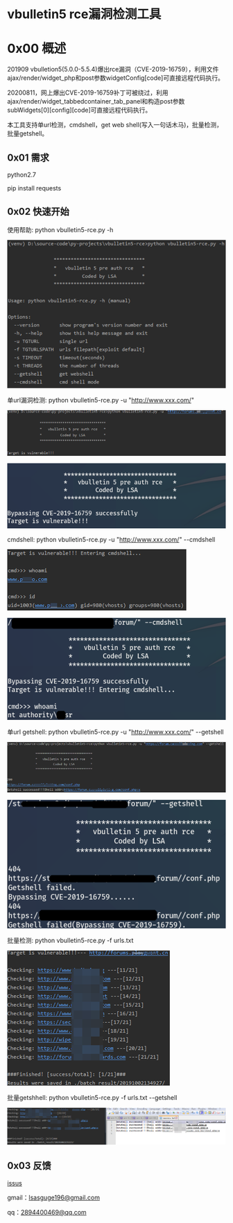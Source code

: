 # vbulletin5 rce漏洞检测工具



# 0x00 概述

201909 vbulletion5(5.0.0-5.5.4)爆出rce漏洞（CVE-2019-16759），利用文件ajax/render/widget_php和post参数widgetConfig[code]可直接远程代码执行。

20200811，网上爆出CVE-2019-16759补丁可被绕过，利用ajax/render/widget_tabbedcontainer_tab_panel和构造post参数subWidgets[0][config][code]可直接远程代码执行。

本工具支持单url检测，cmdshell，get web shell(写入一句话木马)，批量检测，批量getshell。



## 0x01 需求

python2.7

pip install requests



## 0x02 快速开始

使用帮助: python vbulletin5-rce.py -h


![](https://github.com/theLSA/vbulletin5-rce/raw/master/demo/vbulletin00.png)


单url漏洞检测: python vbulletin5-rce.py -u "http://www.xxx.com/"


![](https://github.com/theLSA/vbulletin5-rce/raw/master/demo/vbulletin01.png)

![](https://github.com/theLSA/vbulletin5-rce/raw/master/demo/vbulletin06.png)


cmdshell: python vbulletin5-rce.py -u "http://www.xxx.com/" --cmdshell


![](https://github.com/theLSA/vbulletin5-rce/raw/master/demo/vbulletin02.png)

![](https://github.com/theLSA/vbulletin5-rce/raw/master/demo/vbulletin07.png)

单url getshell: python vbulletin5-rce.py -u "http://www.xxx.com/" --getshell


![](https://github.com/theLSA/vbulletin5-rce/raw/master/demo/vbulletin03.png)

![](https://github.com/theLSA/vbulletin5-rce/raw/master/demo/vbulletin08.png)

批量检测: python vbulletin5-rce.py -f urls.txt


![](https://github.com/theLSA/vbulletin5-rce/raw/master/demo/vbulletin04.png)


批量getshhell: python vbulletin5-rce.py -f urls.txt --getshell


![](https://github.com/theLSA/vbulletin5-rce/raw/master/demo/vbulletin05.png)



## 0x03 反馈

[issus](https://github.com/theLSA/vbulletin5-rce/issues)

gmail：[lsasguge196@gmail.com](mailto:lsasguge196@gmail.com)

qq：[2894400469@qq.com](mailto:2894400469@qq.com)